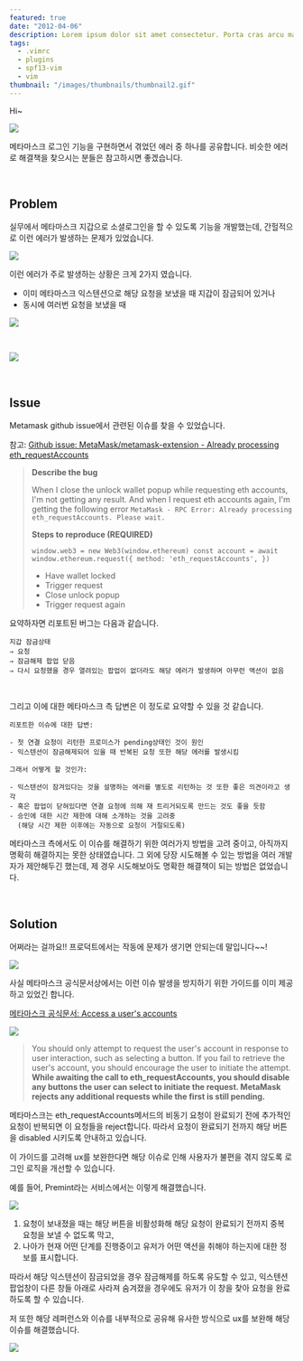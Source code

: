 ```yaml
---
featured: true
date: "2012-04-06"
description: Lorem ipsum dolor sit amet consectetur. Porta cras arcu mattis sed maecenas eget arcu. Luctus Lorem ipsum dolor sit amet consectetur. Porta cras arcu mattis sed maecenas eget arcu. Luctus...Lorem ipsum dolor sit amet consectetur. Porta cras arcu mattis sed maecenas eget arcu. Luctus...
tags:
  - .vimrc
  - plugins
  - spf13-vim
  - vim
thumbnail: "/images/thumbnails/thumbnail2.gif"
---
```


Hi~

![](https://velog.velcdn.com/images/gygy/post/ada77ea6-483a-4404-8c89-c8cb416c1647/image.png)

메타마스크 로그인 기능을 구현하면서 겪었던 에러 중 하나를 공유합니다.
비슷한 에러로 해결책을 찾으시는 분들은 참고하시면 좋겠습니다.

<br>

## Problem

실무에서 메타마스크 지갑으로 소셜로그인을 할 수 있도록 기능을 개발했는데, 간헐적으로 이런 에러가 발생하는 문제가 있었습니다.

![](https://velog.velcdn.com/images/gygy/post/5989e959-3e32-40ec-b014-520d3e5a58b1/image.png)

이런 에러가 주로 발생하는 상황은 크게 2가지 였습니다.

- 이미 메타마스크 익스텐션으로 해당 요청을 보냈을 때 지갑이 잠금되어 있거나
- 동시에 여러번 요청을 보냈을 때

![](https://velog.velcdn.com/images/gygy/post/1b1266f0-6e49-4010-b029-07bd07cebecd/image.png)

<br>

![](https://velog.velcdn.com/images/gygy/post/1d8b3aa9-87eb-445c-bb8b-e58e570bc8de/image.png)

<br>

## Issue

Metamask github issue에서 관련된 이슈를 찾을 수 있었습니다.

참고: [Github issue: MetaMask/metamask-extension - Already processing eth_requestAccounts](https://github.com/MetaMask/metamask-extension/issues/10085)

> **Describe the bug**
>
> When I close the unlock wallet popup while requesting eth accounts, I'm not getting any result. And when I request eth accounts again, I'm getting the following error `MetaMask - RPC Error: Already processing eth_requestAccounts. Please wait.`
>
> **Steps to reproduce (REQUIRED)**
>
> `window.web3 = new Web3(window.ethereum) const account = await window.ethereum.request({ method: 'eth_requestAccounts', })`
>
> - Have wallet locked
> - Trigger request
> - Close unlock popup
> - Trigger request again

요약하자면 리포트된 버그는 다음과 같습니다.

```
지갑 잠금상태
⇒ 요청
⇒ 잠금해제 팝업 닫음
⇒ 다시 요청했을 경우 열려있는 팝업이 없더라도 해당 에러가 발생하며 아무런 액션이 없음
```

<br>

그리고 이에 대한 메타마스크 측 답변은 이 정도로 요약할 수 있을 것 같습니다.

```
리포트한 이슈에 대한 답변:

- 첫 연결 요청이 리턴한 프로미스가 pending상태인 것이 원인
- 익스텐션이 잠금해제되어 있을 때 반복된 요청 또한 해당 에러를 발생시킴

그래서 어떻게 할 것인가:

- 익스텐션이 잠겨있다는 것을 설명하는 에러를 별도로 리턴하는 것 또한 좋은 의견이라고 생각
- 혹은 팝업이 닫혀있다면 연결 요청에 의해 재 트리거되도록 만드는 것도 좋을 듯함
- 승인에 대한 시간 제한에 대해 소개하는 것을 고려중
  (해당 시간 제한 이후에는 자동으로 요청이 거절되도록)
```

메타마스크 측에서도 이 이슈를 해결하기 위한 여러가지 방법을 고려 중이고, 아직까지 명확히 해결하지는 못한 상태였습니다.
그 외에 당장 시도해볼 수 있는 방법을 여러 개발자가 제안해두긴 했는데, 제 경우 시도해보아도 명확한 해결책이 되는 방법은 없었습니다.

<br>

## Solution

어쩌라는 걸까요!!
프로덕트에서는 작동에 문제가 생기면 안되는데 말입니다~~!

![](https://velog.velcdn.com/images/gygy/post/71fdf330-70f5-4a70-97c7-0af18af84c18/image.png)

사실 메타마스크 공식문서상에서는 이런 이슈 발생을 방지하기 위한 가이드를 이미 제공하고 있었긴 합니다.

[메타마스크 공식문서: Access a user's accounts](https://docs.metamask.io/wallet/how-to/connect/access-accounts/#create-a-connect-button)

![](https://velog.velcdn.com/images/gygy/post/c0ec8487-48a4-4aad-bc75-28873476f597/image.png)

> You should only attempt to request the user's account in response to user
> interaction, such as selecting a button.
> If you fail to retrieve the user's account, you should encourage the user
> to initiate the attempt.
> **While awaiting the call to eth_requestAccounts, you should disable
> any buttons the user can select to initiate the request.
> MetaMask rejects any additional requests while the first is still
> pending.**

메타마스크는 eth_requestAccounts메서드의 비동기 요청이 완료되기 전에 추가적인 요청이 반복되면 이 요청들을 reject합니다.
따라서 요청이 완료되기 전까지 해당 버튼을 disabled 시키도록 안내하고 있습니다.

이 가이드를 고려해 ux를 보완한다면 해당 이슈로 인해 사용자가 불편을 겪지 않도록 로그인 로직을 개선할 수 있습니다.

예를 들어, Premint라는 서비스에서는 이렇게 해결했습니다.

![](https://velog.velcdn.com/images/gygy/post/42406cb1-f71f-4f26-90ad-114ce6279cd0/image.png)

1. 요청이 보내졌을 때는 해당 버튼을 비활성화해 해당 요청이 완료되기 전까지 중복 요청을 보낼 수 없도록 막고,
2. 나아가 현재 어떤 단계를 진행중이고 유저가 어떤 액션을 취해야 하는지에 대한 정보를 표시합니다.

따라서 해당 익스텐션이 잠금되었을 경우 잠금해제를 하도록 유도할 수 있고, 익스텐션 팝업창이 다른 창들 아래로 사라져 숨겨졌을 경우에도 유저가 이 창을 찾아 요청을 완료하도록 할 수 있습니다.

저 또한 해당 레퍼런스와 이슈를 내부적으로 공유해 유사한 방식으로 ux를 보완해 해당 이슈를 해결했습니다.

![](https://velog.velcdn.com/images/gygy/post/6e147ea3-acfc-428b-9e20-18de294671cb/image.png)
